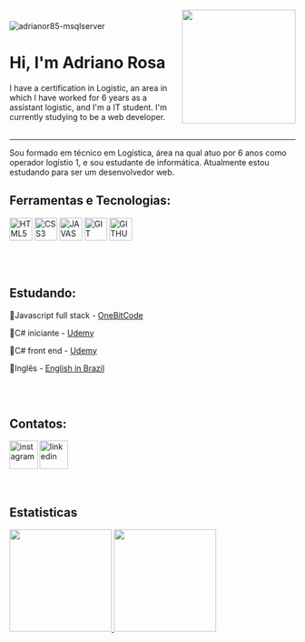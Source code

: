 <img align="center" alt="adrianor85-msqlserver"  src="https://komarev.com/ghpvc/?username=adrianor85&style=flat-square">
<img align="right" width="200px" style="margin-top: -20px" src="https://i.ibb.co/7Kkwy2v/my-Cartoon-removebg-preview.png">

# Hi, I'm Adriano Rosa
I have a certification in Logistic, an area in which I have worked for 6 years as a assistant logistic, and I'm a IT student. I'm currently studying to be a web developer.
<br>
<br>

<hr>
 Sou formado em técnico em Logística, área na qual atuo por 6 anos como operador logístio 1, e sou estudante de informática. Atualmente estou estudando para ser um desenvolvedor web.
                  
##  Ferramentas e Tecnologias:
<img width="40px" src="https://cdn.jsdelivr.net/gh/devicons/devicon/icons/html5/html5-original-wordmark.svg" title = "HTML5"/></code>
<img width="40px" src="https://cdn.jsdelivr.net/gh/devicons/devicon/icons/css3/css3-original-wordmark.svg" title = "CSS3"/></code>
<img width="40px" src="https://cdn.jsdelivr.net/gh/devicons/devicon/icons/javascript/javascript-original.svg" title = "JAVASCRIPT"/></code>
<img width="40px" src="https://cdn.jsdelivr.net/gh/devicons/devicon/icons/git/git-original.svg" title = "GIT"/></code>
<img width="40px" src="https://cdn.jsdelivr.net/gh/devicons/devicon/icons/github/github-original.svg" title = "GITHUB"/></code>

<br>
<br>

## Estudando:
<div display="inline-block">
  <div>
  <p align="left">🔸Javascript full stack - <a href="https://programador.onebitcode.space/">OneBitCode</a></p>
  <p align="left">🔸C# iniciante - <a href="https://www.udemy.com/course/csharp-para-iniciantes/">Udemy</a></p>
  <p align="left">🔸C# front end - <a href="https://www.udemy.com/course/desenvolvimento-front-end-com-csharp/">Udemy</a></p>
  <p align="left">🔸Inglês - <a href="https://englishinbrazil.com.br/">English in Brazil</a></p>
  <div>
    
<br>
<br>
  
 ## Contatos:
 <div display="inline-block"> 
  <a href="https://www.instagram.com/adriano.rosa85/">
    <img align="left" width="50x" src="https://i.ibb.co/G7HMptV/instagram.png" alt="instagram" style="vertical-align:top;">
  </a> 
  <a href="https://www.linkedin.com/in/adriano-rosa-741979182/">
    <img width="50x" src="https://i.ibb.co/nc27BHD/linkedin.png" alt="linkedin" style="vertical-align:top;">
  </a>
</div>
 
 <br>
<br>

## Estatisticas
<div>
<a href="https://github.com/adrianor85">
<img height="180em" src="https://github-readme-stats.vercel.app/api/top-langs/?username=adrianor85&layout=compact&langs_count=7&theme=dracula"/>
<img height="180em" src="https://github-readme-stats.vercel.app/api?username=adrianor85&show_icons=true&theme=dracula&include_all_commits=true&count_private=true"/>
</div>
